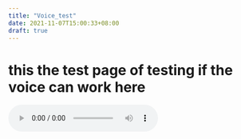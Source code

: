 ```yaml
---
title: "Voice_test"
date: 2021-11-07T15:00:33+08:00
draft: true
---
```


# this  the test page of testing if the voice can work here

<audio controls preload src="https://blog.clayliu.com/post/voice/luer/test.mov"></audio>


